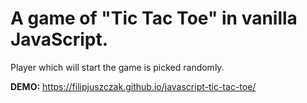 # A game of "Tic Tac Toe" in vanilla JavaScript.

Player which will start the game is picked randomly.

**DEMO:**
https://filipjuszczak.github.io/javascript-tic-tac-toe/
